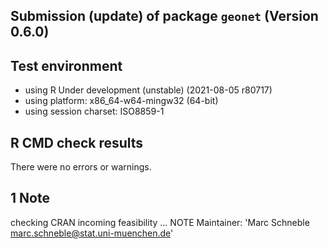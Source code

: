 ## Submission (update) of package `geonet` (Version 0.6.0)

## Test environment
* using R Under development (unstable) (2021-08-05 r80717)
* using platform: x86_64-w64-mingw32 (64-bit)
* using session charset: ISO8859-1

## R CMD check results
There were no errors or warnings.

## 1 Note 
checking CRAN incoming feasibility ... NOTE
Maintainer: 'Marc Schneble <marc.schneble@stat.uni-muenchen.de>'
